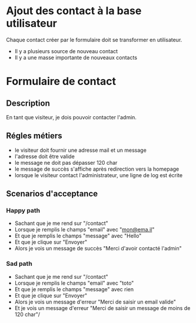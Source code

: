 # Ajout des contact à la base utilisateur

Chaque contact créer par le formulaire doit se transformer en utilisateur.

 - Il y a plusieurs source de nouveau contact
 - Il y a une masse importante de nouveaux contacts


# Formulaire de contact

## Description
En tant que visiteur, je dois pouvoir contacter
l'admin.

## Régles métiers

 - le visiteur doit fournir une adresse mail et un message
 - l'adresse doit être valide
 - le message ne doit pas dépasser 120 char
 - le message de succès s'affiche après redirection vers la homepage
 - lorsque le visiteur contact l'administrateur, une ligne de log est écrite

## Scenarios d'acceptance
### Happy path
 - Sachant que je me rend sur "/contact"
 - Lorsque je remplis le champs "email" avec "mon@ema.il"
 - Et que je remplis le champs "message" avec "Hello"
 - Et que je clique sur "Envoyer"
 - Alors je vois un message de succès "Merci d'avoir contacté l'admin"
 
### Sad path
 - Sachant que je me rend sur "/contact"
 - Lorsque je remplis le champs "email" avec "toto"
 - Et que je remplis le champs "message" avec rien
 - Et que je clique sur "Envoyer"
 - Alors je vois un message d'erreur "Merci de saisir un email valide"
 - Et je vois un message d'erreur "Merci de saisir un message de moins de 120 char"/
